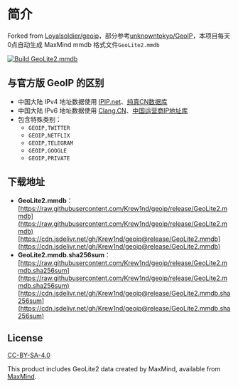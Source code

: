 # 简介

Forked from [Loyalsoldier/geoip](https://github.com/Loyalsoldier/geoip)，部分参考[unknowntokyo/GeoIP](https://github.com/unknowntokyo/GeoIP)，本项目每天0点自动生成 MaxMind mmdb 格式文件`GeoLite2.mmdb`

[![Build GeoLite2.mmdb](https://github.com/Krew1nd/geoip/actions/workflows/build.yml/badge.svg)](https://github.com/krew1nd/geoip/actions/workflows/build.yml)

## 与官方版 GeoIP 的区别

- 中国大陆 IPv4 地址数据使用 [IPIP.net](https://github.com/17mon/china_ip_list/blob/master/china_ip_list.txt)、[纯真CN数据库](https://raw.githubusercontent.com/metowolf/iplist/master/data/special/china.txt)
- 中国大陆 IPv6 地址数据使用 [Clang.CN](https://ispip.clang.cn/all_cn_ipv6.txt)、[中国运营商IP地址库](https://raw.githubusercontent.com/gaoyifan/china-operator-ip/ip-lists/china6.txt)
- 包含特殊类别：
  - `GEOIP,TWITTER`
  - `GEOIP,NETFLIX`
  - `GEOIP,TELEGRAM`
  - `GEOIP,GOOGLE`
  - `GEOIP,PRIVATE`

## 下载地址

- **GeoLite2.mmdb**：
 [https://raw.githubusercontent.com/Krew1nd/geoip/release/GeoLite2.mmdb](https://raw.githubusercontent.com/Krew1nd/geoip/release/GeoLite2.mmdb)
 [https://cdn.jsdelivr.net/gh/Krew1nd/geoip@release/GeoLite2.mmdb](https://cdn.jsdelivr.net/gh/Krew1nd/geoip@release/GeoLite2.mmdb)
- **GeoLite2.mmdb.sha256sum**：
 [https://raw.githubusercontent.com/Krew1nd/geoip/release/GeoLite2.mmdb.sha256sum](https://raw.githubusercontent.com/Krew1nd/geoip/release/GeoLite2.mmdb.sha256sum)
 [https://cdn.jsdelivr.net/gh/Krew1nd/geoip@release/GeoLite2.mmdb.sha256sum](https://cdn.jsdelivr.net/gh/Krew1nd/geoip@release/GeoLite2.mmdb.sha256sum)
 
## License

[CC-BY-SA-4.0](https://creativecommons.org/licenses/by-sa/4.0/)

This product includes GeoLite2 data created by MaxMind, available from [MaxMind](http://www.maxmind.com).
